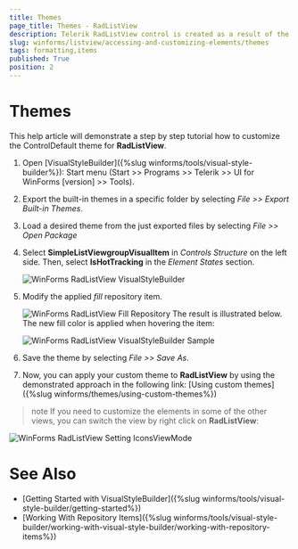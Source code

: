 ```yaml
---
title: Themes
page_title: Themes - RadListView
description: Telerik RadListView control is created as a result of the concord of the powerful data layer used by RadGridView and RadListControl, together with the outstanding Telerik Presentation Framework.
slug: winforms/listview/accessing-and-customizing-elements/themes
tags: formatting,items
published: True
position: 2 
---
```


# Themes

This help article will demonstrate a step by step tutorial how to customize the ControlDefault theme for __RadListView__. 

1. Open [VisualStyleBuilder]({%slug winforms/tools/visual-style-builder%}): Start menu (Start >> Programs >> Telerik >> UI for WinForms [version] >> Tools).

1. Export the built-in themes in a specific folder by selecting *File >> Export Built-in Themes*.

1. Load a desired theme from the just exported files by selecting *File >> Open Package*

1. Select __SimpleListViewgroupVisualItem__ in *Controls Structure* on the left side. Then, select __IsHotTracking__ in the *Element States* section.

	![WinForms RadListView VisualStyleBuilder](images/listview-customizing-appearance-themes001.png)

1. Modify the applied *fill* repository item. 

	![WinForms RadListView Fill Repository](images/listview-customizing-appearance-themes002.png)
	The result is illustrated below. The new fill color is applied when hovering the item:

	![WinForms RadListView  VisualStyleBuilder Sample](images/listview-customizing-appearance-themes004.png)

1. Save the theme by selecting *File >> Save As*.

1. Now, you can apply your custom theme to __RadListView__ by using the demonstrated approach in the following link: [Using custom themes]({%slug winforms/themes/using-custom-themes%})

>note If you need to customize the elements in some of the other views, you can switch the view by right click on **RadListView**:


![WinForms RadListView Setting IconsViewMode](images/listview-customizing-appearance-themes003.png)


# See Also 

* [Getting Started with VisualStyleBuilder]({%slug winforms/tools/visual-style-builder/getting-started%})
* [Working With Repository Items]({%slug winforms/tools/visual-style-builder/working-with-visual-style-builder/working-with-repository-items%})
